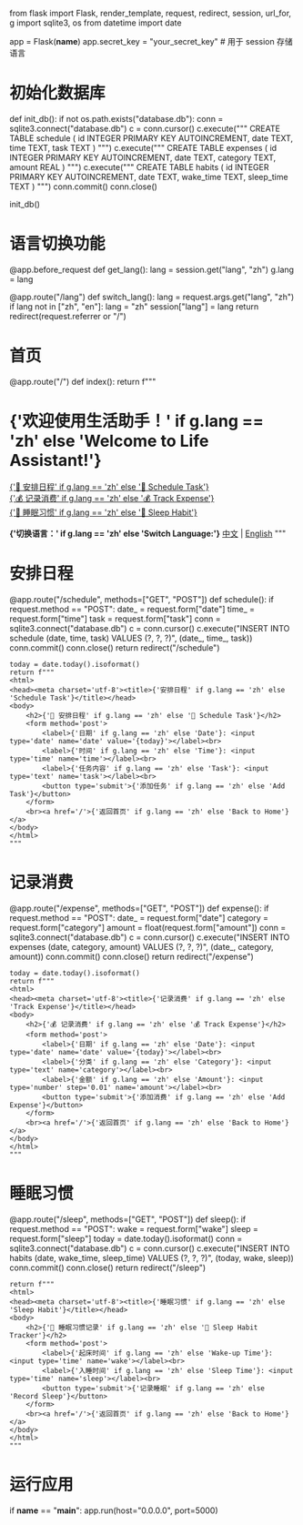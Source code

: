 from flask import Flask, render_template, request, redirect, session, url_for, g
import sqlite3, os
from datetime import date

app = Flask(__name__)
app.secret_key = "your_secret_key"  # 用于 session 存储语言

# 初始化数据库
def init_db():
    if not os.path.exists("database.db"):
        conn = sqlite3.connect("database.db")
        c = conn.cursor()
        c.execute("""
            CREATE TABLE schedule (
                id INTEGER PRIMARY KEY AUTOINCREMENT,
                date TEXT,
                time TEXT,
                task TEXT
            )
        """)
        c.execute("""
            CREATE TABLE expenses (
                id INTEGER PRIMARY KEY AUTOINCREMENT,
                date TEXT,
                category TEXT,
                amount REAL
            )
        """)
        c.execute("""
            CREATE TABLE habits (
                id INTEGER PRIMARY KEY AUTOINCREMENT,
                date TEXT,
                wake_time TEXT,
                sleep_time TEXT
            )
        """)
        conn.commit()
        conn.close()

init_db()

# 语言切换功能
@app.before_request
def get_lang():
    lang = session.get("lang", "zh")
    g.lang = lang

@app.route("/lang")
def switch_lang():
    lang = request.args.get("lang", "zh")
    if lang not in ["zh", "en"]:
        lang = "zh"
    session["lang"] = lang
    return redirect(request.referrer or "/")

# 首页
@app.route("/")
def index():
    return f"""
    <html>
    <head><meta charset='utf-8'><title>{'生活助手' if g.lang == 'zh' else 'Life Assistant'}</title></head>
    <body>
        <h1>{'欢迎使用生活助手！' if g.lang == 'zh' else 'Welcome to Life Assistant!'}</h1>
        <a href='/schedule'>{'📅 安排日程' if g.lang == 'zh' else '📅 Schedule Task'}</a><br>
        <a href='/expense'>{'💰 记录消费' if g.lang == 'zh' else '💰 Track Expense'}</a><br>
        <a href='/sleep'>{'🌙 睡眠习惯' if g.lang == 'zh' else '🌙 Sleep Habit'}</a><br><br>
        <b>{'切换语言：' if g.lang == 'zh' else 'Switch Language:'}</b>
        <a href='/lang?lang=zh'>中文</a> | <a href='/lang?lang=en'>English</a>
    </body>
    </html>
    """

# 安排日程
@app.route("/schedule", methods=["GET", "POST"])
def schedule():
    if request.method == "POST":
        date_ = request.form["date"]
        time_ = request.form["time"]
        task = request.form["task"]
        conn = sqlite3.connect("database.db")
        c = conn.cursor()
        c.execute("INSERT INTO schedule (date, time, task) VALUES (?, ?, ?)", (date_, time_, task))
        conn.commit()
        conn.close()
        return redirect("/schedule")
    
    today = date.today().isoformat()
    return f"""
    <html>
    <head><meta charset='utf-8'><title>{'安排日程' if g.lang == 'zh' else 'Schedule Task'}</title></head>
    <body>
        <h2>{'📅 安排日程' if g.lang == 'zh' else '📅 Schedule Task'}</h2>
        <form method='post'>
            <label>{'日期' if g.lang == 'zh' else 'Date'}: <input type='date' name='date' value='{today}'></label><br>
            <label>{'时间' if g.lang == 'zh' else 'Time'}: <input type='time' name='time'></label><br>
            <label>{'任务内容' if g.lang == 'zh' else 'Task'}: <input type='text' name='task'></label><br>
            <button type='submit'>{'添加任务' if g.lang == 'zh' else 'Add Task'}</button>
        </form>
        <br><a href='/'>{'返回首页' if g.lang == 'zh' else 'Back to Home'}</a>
    </body>
    </html>
    """

# 记录消费
@app.route("/expense", methods=["GET", "POST"])
def expense():
    if request.method == "POST":
        date_ = request.form["date"]
        category = request.form["category"]
        amount = float(request.form["amount"])
        conn = sqlite3.connect("database.db")
        c = conn.cursor()
        c.execute("INSERT INTO expenses (date, category, amount) VALUES (?, ?, ?)", (date_, category, amount))
        conn.commit()
        conn.close()
        return redirect("/expense")
    
    today = date.today().isoformat()
    return f"""
    <html>
    <head><meta charset='utf-8'><title>{'记录消费' if g.lang == 'zh' else 'Track Expense'}</title></head>
    <body>
        <h2>{'💰 记录消费' if g.lang == 'zh' else '💰 Track Expense'}</h2>
        <form method='post'>
            <label>{'日期' if g.lang == 'zh' else 'Date'}: <input type='date' name='date' value='{today}'></label><br>
            <label>{'分类' if g.lang == 'zh' else 'Category'}: <input type='text' name='category'></label><br>
            <label>{'金额' if g.lang == 'zh' else 'Amount'}: <input type='number' step='0.01' name='amount'></label><br>
            <button type='submit'>{'添加消费' if g.lang == 'zh' else 'Add Expense'}</button>
        </form>
        <br><a href='/'>{'返回首页' if g.lang == 'zh' else 'Back to Home'}</a>
    </body>
    </html>
    """

# 睡眠习惯
@app.route("/sleep", methods=["GET", "POST"])
def sleep():
    if request.method == "POST":
        wake = request.form["wake"]
        sleep = request.form["sleep"]
        today = date.today().isoformat()
        conn = sqlite3.connect("database.db")
        c = conn.cursor()
        c.execute("INSERT INTO habits (date, wake_time, sleep_time) VALUES (?, ?, ?)", (today, wake, sleep))
        conn.commit()
        conn.close()
        return redirect("/sleep")
    
    return f"""
    <html>
    <head><meta charset='utf-8'><title>{'睡眠习惯' if g.lang == 'zh' else 'Sleep Habit'}</title></head>
    <body>
        <h2>{'🌙 睡眠习惯记录' if g.lang == 'zh' else '🌙 Sleep Habit Tracker'}</h2>
        <form method='post'>
            <label>{'起床时间' if g.lang == 'zh' else 'Wake-up Time'}: <input type='time' name='wake'></label><br>
            <label>{'入睡时间' if g.lang == 'zh' else 'Sleep Time'}: <input type='time' name='sleep'></label><br>
            <button type='submit'>{'记录睡眠' if g.lang == 'zh' else 'Record Sleep'}</button>
        </form>
        <br><a href='/'>{'返回首页' if g.lang == 'zh' else 'Back to Home'}</a>
    </body>
    </html>
    """

# 运行应用
if __name__ == "__main__":
    app.run(host="0.0.0.0", port=5000)
